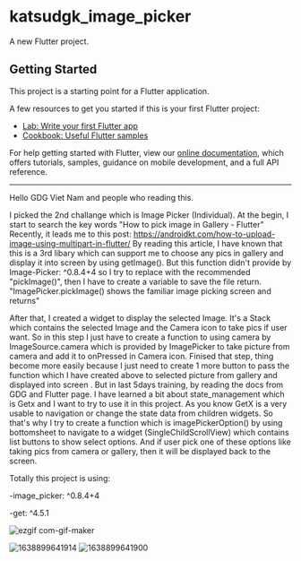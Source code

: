 # katsudgk_image_picker

A new Flutter project.

## Getting Started

This project is a starting point for a Flutter application.

A few resources to get you started if this is your first Flutter project:

- [Lab: Write your first Flutter app](https://flutter.dev/docs/get-started/codelab)
- [Cookbook: Useful Flutter samples](https://flutter.dev/docs/cookbook)

For help getting started with Flutter, view our
[online documentation](https://flutter.dev/docs), which offers tutorials,
samples, guidance on mobile development, and a full API reference.

--------------------------------------------------------------------------------------------------------------------------------------------------------------------------------
Hello GDG Viet Nam and people who reading this.

I picked the 2nd challange which is Image Picker (Individual).
At the begin, I start to search the key words "How to pick image in Gallery - Flutter" 
Recently, it leads me to this post: https://androidkt.com/how-to-upload-image-using-multipart-in-flutter/
By reading this article, I have known that this is a 3rd libary which can support me to choose any pics in gallery and display it into screen by using getImage().
But this function didn't provide by Image-Picker: ^0.8.4+4 so I try to replace with the recommended "pickImage()", then I have to create a variable to save the file return.
"ImagePicker.pickImage() shows the familiar image picking screen and returns"

After that, I created a widget to display the selected Image. It's a Stack which contains the selected Image and the Camera icon to take pics if user want.
So in this step I just have to create a function to using camera by ImageSource.camera which is provided by ImagePicker to take picture from camera and add it to onPressed in Camera icon.
Finised that step, thing become more easily because I just need to create 1 more button to pass the function which I have created above to selected picture from gallery and displayed into screen . 
But in last 5days training, by reading the docs from GDG and Flutter page. I have learned a bit about state_management which is Getx and I want to try to use it in this project.
As you know GetX is a very usable to navigation or change the state data from children widgets. 
So that's why I try to create a function which is imagePickerOption() by using bottomsheet to navigate to a widget (SingleChildScrollView) which contains list buttons to show select options.
And if user pick one of these options like taking pics from camera or gallery, then it will be displayed back to the screen.

Totally this project is using:

-image_picker: ^0.8.4+4

-get: ^4.5.1


![ezgif com-gif-maker](https://user-images.githubusercontent.com/52829521/145080885-6882fb70-2145-4de9-8eea-4e840d1cd649.gif)

![1638899641914](https://user-images.githubusercontent.com/52829521/145081387-6b40fae0-8306-48a2-b08f-a23517d2c028.jpg)
![1638899641900](https://user-images.githubusercontent.com/52829521/145081394-2bf20b35-8c35-4e76-9da2-e9de886540ce.jpg)

